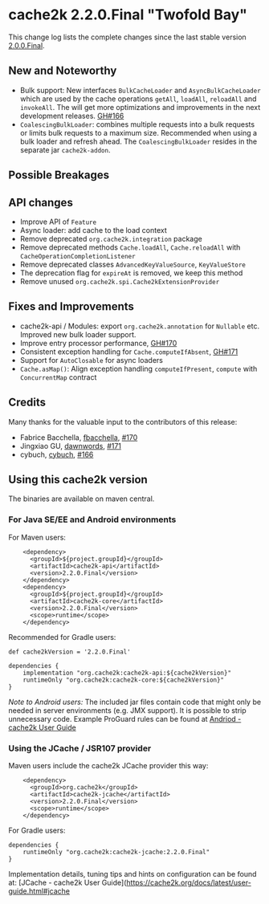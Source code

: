 # cache2k 2.2.0.Final "Twofold Bay"

This change log lists the complete changes since the last stable version [2.0.0.Final](/2/0.0.Final.html).

## New and Noteworthy

- Bulk support: New interfaces `BulkCacheLoader` and `AsyncBulkCacheLoader` which are used by the cache operations `getAll`, `loadAll`, `reloadAll` and `invokeAll`. The will get more optimizations and improvements in the next development releases. [GH#166](https://github.com/cache2k/cache2k/issues/116)
- `CoalescingBulkLoader`: combines multiple requests into a bulk requests or limits
  bulk requests to a maximum size. Recommended when using a bulk loader and refresh ahead.
  The `CoalescingBulkLoader` resides in the separate jar `cache2k-addon`.

## Possible Breakages

## API changes

- Improve API of `Feature`
- Async loader: add cache to the load context
- Remove deprecated `org.cache2k.integration` package
- Remove deprecated methods `Cache.loadAll`, `Cache.reloadAll` with `CacheOperationCompletionListener`
- Remove deprecated classes `AdvancedKeyValueSource`, `KeyValueStore`
- The deprecation flag for `expireAt` is removed, we keep this method
- Remove unused `org.cache2k.spi.Cache2kExtensionProvider`

## Fixes and Improvements

- cache2k-api / Modules: export `org.cache2k.annotation` for `Nullable` etc.
Improved new bulk loader support.
- Improve entry processor performance, [GH#170](https://github.com/cache2k/cache2k/issues/170) 
- Consistent exception handling for `Cache.computeIfAbsent`, [GH#171](https://github.com/cache2k/cache2k/issues/171)
- Support for `AutoClosable` for async loaders
- `Cache.asMap()`: Align exception handling  `computeIfPresent`, `compute` with `ConcurrentMap` contract

## Credits

Many thanks for the valuable input to the contributors of this release:

- Fabrice Bacchella, [fbacchella](https://github.com/fbacchella), [#170](https://github.com/cache2k/cache2k/issues/170)
- Jingxiao GU, [dawnwords](https://github.com/dawnwords), [#171](https://github.com/cache2k/cache2k/issues/171)
- cybuch, [cybuch](https://github.com/cybuch), [#166](https://github.com/cache2k/cache2k/issues/116)

## Using this cache2k version

The binaries are available on maven central.

### For Java SE/EE and Android environments

For Maven users:

````
    <dependency>
      <groupId>${project.groupId}</groupId>
      <artifactId>cache2k-api</artifactId>
      <version>2.2.0.Final</version>
    </dependency>
    <dependency>
      <groupId>${project.groupId}</groupId>
      <artifactId>cache2k-core</artifactId>
      <version>2.2.0.Final</version>
      <scope>runtime</scope>
    </dependency>
````

Recommended for Gradle users:

````
def cache2kVersion = '2.2.0.Final'

dependencies {
    implementation "org.cache2k:cache2k-api:${cache2kVersion}"
    runtimeOnly "org.cache2k:cache2k-core:${cache2kVersion}"
}
````

_Note to Android users:_ The included jar files contain code that might only be needed in server environments (e.g. JMX support).
It is possible to strip unnecessary code. Example ProGuard rules can be found at [Andriod - cache2k User Guide](https://cache2k.org/docs/latest/user-guide.html#android)

### Using the JCache / JSR107 provider

Maven users include the cache2k JCache provider this way:

````
    <dependency>
      <groupId>org.cache2k</groupId>
      <artifactId>cache2k-jcache</artifactId>
      <version>2.2.0.Final</version>
      <scope>runtime</scope>
    </dependency>
````

For Gradle users:

````
dependencies {
    runtimeOnly "org.cache2k:cache2k-jcache:2.2.0.Final"
}
````

Implementation details, tuning tips and hints on configuration can be found at: [JCache - cache2k User Guide](https://cache2k.org/docs/latest/user-guide.html#jcache
